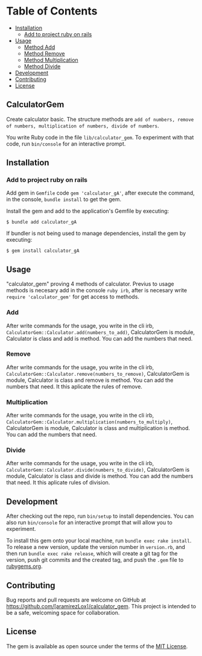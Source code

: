 # Table of Contents

- [Installation](https://github.com/aramirezLox/gem#installation) <br>
    - [Add to project ruby on rails](https://github.com/aramirezLox/gem#add-to-project-ruby-on-rails) <br>
- [Usage](https://github.com/aramirezLox/gem#Usage) <br>
    - [Method Add](https://github.com/aramirezLox/gem#add) <br>
    - [Method Remove](https://github.com/aramirezLox/gem#remove) <br>
    - [Method Multiplication](https://github.com/aramirezLox/gem#multiplication) <br>
    - [Method Divide](https://github.com/aramirezLox/gem#divide) <br>
- [Development](https://github.com/aramirezLox/gem#development) <br>
- [Contributing](https://github.com/aramirezLox/gem#contributing) <br>
- [License](https://github.com/aramirezLox/gem#license) <br>


## CalculatorGem

Create calculator basic. The structure methods are `add of numbers, remove of numbers, multiplication of numbers, divide of numbers`. 

You write Ruby code in the file `lib/calculator_gem`. To experiment with that code, run `bin/console` for an interactive prompt.

## Installation

### Add to project ruby on rails
Add gem in `Gemfile` code `gem 'calculator_gA'`, after execute the command, in the console, `bundle install` to get the gem.  

Install the gem and add to the application's Gemfile by executing:

    $ bundle add calculator_gA

If bundler is not being used to manage dependencies, install the gem by executing:

    $ gem install calculator_gA

## Usage
"calculator_gem" proving 4 methods of calculator. Previus to usage methods is necesary add in the console `ruby irb`, after is necesary write `require 'calculator_gem'` for get access to methods.

### Add
After write commands for the usage, you write in the cli irb, `CalculatorGem::Calculator.add(numbers_to_add)`, CalculatorGem is module, Calculator is class and add is method. You can add the numbers that need.

### Remove
After write commands for the usage, you write in the cli irb, `CalculatorGem::Calculator.remove(numbers_to_remove)`, CalculatorGem is module, Calculator is class and remove is method. You can add the numbers that need. It this aplicate the rules of remove.

### Multiplication 
After write commands for the usage, you write in the cli irb, `CalculatorGem::Calculator.multiplication(numbers_to_multiply)`, CalculatorGem is module, Calculator is class and multiplication is method. You can add the numbers that need.

### Divide
After write commands for the usage, you write in the cli irb, `CalculatorGem::Calculator.divide(numbers_to_divide)`, CalculatorGem is module, Calculator is class and divide is method. You can add the numbers that need. It this aplicate rules of division.

## Development

After checking out the repo, run `bin/setup` to install dependencies. You can also run `bin/console` for an interactive prompt that will allow you to experiment.

To install this gem onto your local machine, run `bundle exec rake install`. To release a new version, update the version number in `version.rb`, and then run `bundle exec rake release`, which will create a git tag for the version, push git commits and the created tag, and push the `.gem` file to [rubygems.org](https://rubygems.org).

## Contributing

Bug reports and pull requests are welcome on GitHub at https://github.com/[aramirezLox]/calculator_gem. This project is intended to be a safe, welcoming space for collaboration.

## License

The gem is available as open source under the terms of the [MIT License](https://opensource.org/licenses/MIT).
